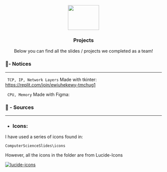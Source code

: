 
[🚧 Hmmmm.. Seeing this?
click top-right image icons to hide the code]: #

<div align="center">
  <picture align="center">
    <source media="(prefers-color-scheme: dark)" src="icons/folder-down (1).png">
    <source media="(prefers-color-scheme: light)" src="icons/folder-down.png">
    <img srcset="[doodle_128.png](https://raw.githubusercontent.com/tmchug/ComputerScienceSlides/main/icons/doodle_128.png)" width="100" height="80">
  </picture>
  
  <h3 align="center">Projects</h3>

  <p align="center">
    Below you can find all the slides / projects we completed as a team!
    <br />
  </p>
</div>

### 🧾- Notices

---

` TCP, IP, Network Layers` 
Made with tkinter:
https://replit.com/join/ewiuhekewy-tmchug1

` CPU, Memory`
Made with Figma: 

### 📁 - Sources

---
- ### Icons:

I have used a series of icons found in:

`ComputerScienceSlides\icons`

However, all the icons in the folder are from Lucide-Icons

[![lucide-icons](https://img.shields.io/badge/-Lucide%20Icons%20-303236?logo=abletonlive&logoColor=white&logoWidth=20&style=flat-square)](https://lucide.dev/)

###



